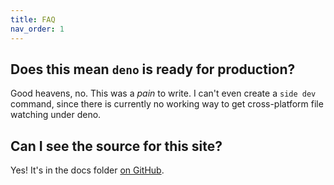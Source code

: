 ```yaml
---
title: FAQ
nav_order: 1
---
```


## Does this mean `deno` is ready for production?

Good heavens, no. This was a *pain* to write. I can't even create a `side dev` command,
since there is currently no working way to get cross-platform file watching under deno.

## Can I see the source for this site?

Yes! It's in the docs folder [on GitHub](https://github.com/half-cambodian-hacker-man/side).
